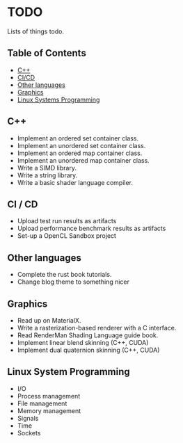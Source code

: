 # TODO

Lists of things todo.  

## Table of Contents

- [C++](#c++)
- [CI/CD](#ci-cd)
- [Other languages](#other-languages)
- [Graphics](#graphics)
- [Linux Systems Programming](#linux-systems-programming)

## C++

- Implement an ordered set container class.
- Implement an unordered set container class.
- Implement an ordered map container class.
- Implement an unordered map container class.
- Write a SIMD library.
- Write a string library.
- Write a basic shader language compiler.

## CI / CD

- Upload test run results as artifacts
- Upload performance benchmark results as artifacts
- Set-up a OpenCL Sandbox project

## Other languages

- Complete the rust book tutorials.
- Change blog theme to something nicer

## Graphics

- Read up on MaterialX.
- Write a rasterization-based renderer with a C interface.
- Read RenderMan Shading Language guide book.
- Implement linear blend skinning (C++, CUDA)
- Implement dual quaternion skinning (C++, CUDA)

## Linux System Programming

- I/O
- Process management
- File management
- Memory management
- Signals
- Time
- Sockets

